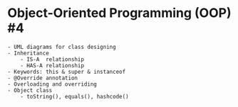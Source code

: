 # Object-Oriented Programming (OOP) #4

    - UML diagrams for class designing
    - Inheritance
        - IS-A  relationship
        - HAS-A relationship
    - Keywords: this & super & instanceof
    - @Override annotation
    - Overloading and overriding
    - Object class
        - toString(), equals(), hashcode()
